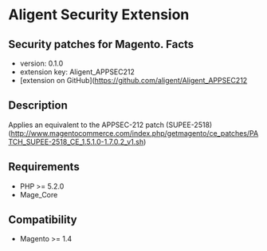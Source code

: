 Aligent Security Extension
=====================
Security patches for Magento.
Facts
-----
- version: 0.1.0
- extension key: Aligent_APPSEC212
- [extension on GitHub](https://github.com/aligent/Aligent_APPSEC212

Description
-----------
Applies an equivalent to the APPSEC-212 patch (SUPEE-2518) (http://www.magentocommerce.com/index.php/getmagento/ce_patches/PATCH_SUPEE-2518_CE_1.5.1.0-1.7.0.2_v1.sh)

Requirements
------------
- PHP >= 5.2.0
- Mage_Core

Compatibility
-------------
- Magento >= 1.4


